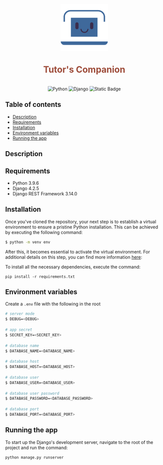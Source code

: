 
<br />
<div align="center">
  <img src="./assets/logo.png" alt="mail package manager logo" height="150" />
  <h1>
    <font color="#9E4D3B">Tutor's Companion</font>
  </h1>
</div>
<p align="center">
  <br />
  <img alt="Python" src="https://img.shields.io/badge/python%403.9.6-lightblue">
  <img alt="Django" src="https://img.shields.io/badge/django%404.2.5-lightgreen">
  <img alt="Static Badge" src="https://img.shields.io/badge/django--rest--framework%403.14.0-red">


  <br />
</p>

## Table of contents

- [Description](#description)
- [Requirements](#requirements)
- [Installation](#installation)
- [Environment variables](#environment-variables)
- [Running the app](#running-the-app)

## Description

## Requirements
 - Python 3.9.6
 - Django 4.2.5
 - Django REST Framework 3.14.0

## Installation
Once you've cloned the repository, your next step is to establish a virtual environment to ensure a pristine Python installation. This can be achieved by executing the following command:

```bash
$ python -m venv env
```

After this, it becomes essential to activate the virtual environment. For additional details on this step, you can find more information [here](https://docs.python.org/3/tutorial/venv.html):

To install all the necessary dependencies, execute the command:

```
pip install -r requirements.txt
```

## Environment variables

Create a `.env` file with the following in the root

```bash
# server mode
$ DEBUG=<DEBUG>

# app secret
$ SECRET_KEY=<SECRET_KEY>

# database name
$ DATABASE_NAME=<DATABASE_NAME>

# database host
$ DATABASE_HOST=<DATABASE_HOST>

# database user
$ DATABASE_USER=<DATABASE_USER>

# database user password
$ DATABASE_PASSWORD=<DATABASE_PASSWORD>

# database port
$ DATABASE_PORT=<DATABASE_PORT>
```

## Running the app

To start up the Django's development server, navigate to the root of the project and run the command:
```
python manage.py runserver
```